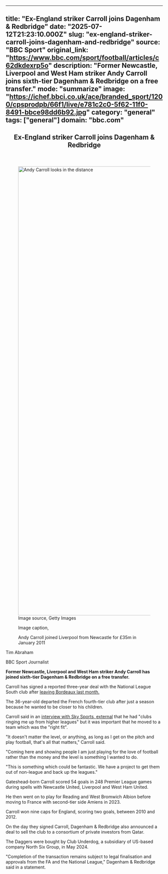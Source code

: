 ---
   title: "Ex-England striker Carroll joins Dagenham & Redbridge"
   date: "2025-07-12T21:23:10.000Z"
   slug: "ex-england-striker-carroll-joins-dagenham-and-redbridge"
   source: "BBC Sport"
   original_link: "https://www.bbc.com/sport/football/articles/c62dkdexrp5o"
   description: "Former Newcastle, Liverpool and West Ham striker Andy Carroll joins sixth-tier Dagenham & Redbridge on a free transfer."
   mode: "summarize"
   image: "https://ichef.bbci.co.uk/ace/branded_sport/1200/cpsprodpb/66f1/live/e781c2c0-5f62-11f0-8491-bbce98dd6b92.jpg"
   category: "general"
   tags: ["general"]
   domain: "bbc.com"
  ---
  <div id="readability-page-1" class="page"><article id="urn-bbc-ares--article-c62dkdexrp5o"><header data-component="headline-block"><h2 id="main-heading" type="headline" tabindex="-1"><span role="text">Ex-England striker Carroll joins Dagenham &amp; Redbridge</span></h2></header><div data-component="image-block"><figure><p><span><picture><source srcset="https://ichef.bbci.co.uk/ace/standard/240/cpsprodpb/66f1/live/e781c2c0-5f62-11f0-8491-bbce98dd6b92.jpg.webp 240w, https://ichef.bbci.co.uk/ace/standard/320/cpsprodpb/66f1/live/e781c2c0-5f62-11f0-8491-bbce98dd6b92.jpg.webp 320w, https://ichef.bbci.co.uk/ace/standard/480/cpsprodpb/66f1/live/e781c2c0-5f62-11f0-8491-bbce98dd6b92.jpg.webp 480w, https://ichef.bbci.co.uk/ace/standard/624/cpsprodpb/66f1/live/e781c2c0-5f62-11f0-8491-bbce98dd6b92.jpg.webp 624w, https://ichef.bbci.co.uk/ace/standard/800/cpsprodpb/66f1/live/e781c2c0-5f62-11f0-8491-bbce98dd6b92.jpg.webp 800w, https://ichef.bbci.co.uk/ace/standard/976/cpsprodpb/66f1/live/e781c2c0-5f62-11f0-8491-bbce98dd6b92.jpg.webp 976w" type="image/webp"><img alt="Andy Carroll looks in the distance " src="https://ichef.bbci.co.uk/ace/standard/2560/cpsprodpb/66f1/live/e781c2c0-5f62-11f0-8491-bbce98dd6b92.jpg" srcset="https://ichef.bbci.co.uk/ace/standard/240/cpsprodpb/66f1/live/e781c2c0-5f62-11f0-8491-bbce98dd6b92.jpg 240w, https://ichef.bbci.co.uk/ace/standard/320/cpsprodpb/66f1/live/e781c2c0-5f62-11f0-8491-bbce98dd6b92.jpg 320w, https://ichef.bbci.co.uk/ace/standard/480/cpsprodpb/66f1/live/e781c2c0-5f62-11f0-8491-bbce98dd6b92.jpg 480w, https://ichef.bbci.co.uk/ace/standard/624/cpsprodpb/66f1/live/e781c2c0-5f62-11f0-8491-bbce98dd6b92.jpg 624w, https://ichef.bbci.co.uk/ace/standard/800/cpsprodpb/66f1/live/e781c2c0-5f62-11f0-8491-bbce98dd6b92.jpg 800w, https://ichef.bbci.co.uk/ace/standard/976/cpsprodpb/66f1/live/e781c2c0-5f62-11f0-8491-bbce98dd6b92.jpg 976w" width="2560" height="1440.1047806155862"></picture></span><span role="text"><span>Image source, </span>Getty Images</span></p><figcaption><span>Image caption, </span><p>Andy Carroll joined Liverpool from Newcastle for £35m in January 2011</p></figcaption></figure></div><div data-component="byline-block"><p>Tim Abraham</p><p>BBC Sport Journalist</p></div><div data-component="text-block"><p><b>Former Newcastle, Liverpool and West Ham striker Andy Carroll has joined sixth-tier Dagenham &amp; Redbridge on a free transfer.</b></p><p>Carroll has signed a reported three-year deal with the National League South club after <a href="https://www.bbc.com/sport/football/articles/c80pl3nj5gmo">leaving Bordeaux last month.</a></p><p>The 36-year-old departed the French fourth-tier club after just a season because he wanted to be closer to his children.</p><p>Carroll said in an <a href="https://x.com/SkySportsNews/status/1944134622964490395">interview with Sky Sports<span>, <!-- -->external</span></a> that he had "clubs ringing me up from higher leagues" but it was important that he moved to a team which was the "right fit".</p><p>"It doesn't matter the level, or anything, as long as I get on the pitch and play football, that's all that matters," Carroll said.</p><p>"Coming here and showing people I am just playing for the love of football rather than the money and the level is something I wanted to do.</p><p>"This is something which could be fantastic. We have a project to get them out of non-league and back up the leagues."</p><p>Gateshead-born Carroll scored 54 goals in 248 Premier League games during spells with Newcastle United, Liverpool and West Ham United.</p><p>He then went on to play for Reading and West Bromwich Albion before moving to France with second-tier side Amiens in 2023.</p><p>Carroll won nine caps for England, scoring two goals, between 2010 and 2012.</p><p>On the day they signed Carroll, Dagenham &amp; Redbridge also announced a deal to sell the club to a consortium of private investors from Qatar.</p><p>The Daggers were bought by Club Underdog, a subsidiary of US-based company North Six Group, in May 2024.</p><p>"Completion of the transaction remains subject to legal finalisation and approvals from the FA and the National League," Dagenham &amp; Redbridge said in a statement.</p></div></article></div>